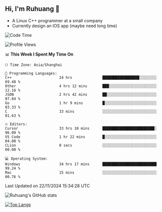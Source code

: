 ## Hi, I'm Ruhuang 👋

- A Linux C++ programmer at a small company
- Currently design an IOS app (maybe need long time)

<!--START_SECTION:waka-->
![Code Time](http://img.shields.io/badge/Code%20Time-168%20hrs%2021%20mins-blue)

![Profile Views](http://img.shields.io/badge/Profile%20Views-35-blue)

📊 **This Week I Spent My Time On** 

```text
🕑︎ Time Zone: Asia/Shanghai

💬 Programming Languages: 
C++                      24 hrs              █████████████████░░░░░░░░   69.48 % 
Other                    4 hrs 12 mins       ███░░░░░░░░░░░░░░░░░░░░░░   12.16 % 
JSON                     2 hrs 42 mins       ██░░░░░░░░░░░░░░░░░░░░░░░   07.84 % 
Go                       1 hr 9 mins         █░░░░░░░░░░░░░░░░░░░░░░░░   03.33 % 
C                        33 mins             ░░░░░░░░░░░░░░░░░░░░░░░░░   01.63 % 

🔥 Editors: 
Cursor                   33 hrs 10 mins      ████████████████████████░   96.00 % 
VS Code                  1 hr 22 mins        █░░░░░░░░░░░░░░░░░░░░░░░░   04.00 % 
CLion                    0 secs              ░░░░░░░░░░░░░░░░░░░░░░░░░   00.00 % 

💻 Operating System: 
Windows                  34 hrs 17 mins      █████████████████████████   99.24 % 
Mac                      15 mins             ░░░░░░░░░░░░░░░░░░░░░░░░░   00.76 % 
```


 Last Updated on 22/11/2024 15:34:28 UTC
<!--END_SECTION:waka-->

![Ruhuang's GitHub stats](https://github-readme-stats.vercel.app/api?username=ruhuang2001&count_private=true&hide_title=true&show_icons=true&theme=vue)

[![Top Langs](https://github-readme-stats.vercel.app/api/top-langs/?username=ruhuang2001&layout=compact)](https://github.com/anuraghazra/github-readme-stats)
